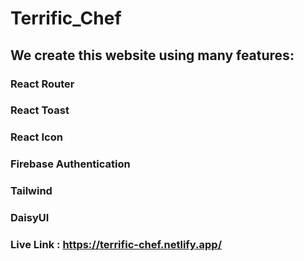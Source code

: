 # Terrific_Chef

## We create this website using many features:
### React Router
### React Toast
### React Icon
### Firebase Authentication
### Tailwind
### DaisyUI

### Live Link : https://terrific-chef.netlify.app/